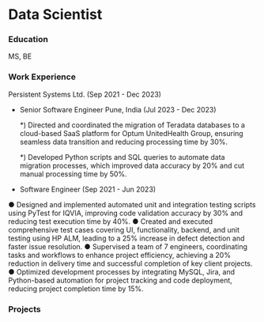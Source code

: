 # Data Scientist

### Education
MS, BE

### Work Experience

Persistent Systems Ltd. (Sep 2021 - Dec 2023) 

- Senior Software Engineer Pune, India (Jul 2023 - Dec 2023)
  
   *) Directed and coordinated the migration of Teradata databases to a cloud-based SaaS platform for Optum UnitedHealth Group, ensuring seamless data transition and reducing processing time by 30%.
  
   *) Developed Python scripts and SQL queries to automate data migration processes, which improved data accuracy by 20% and cut manual processing time by 50%.

- Software Engineer (Sep 2021 - Jun 2023)
  
 ● Designed and implemented automated unit and integration testing scripts using PyTest for IQVIA, improving code validation accuracy by 30% and reducing test execution time by 40%.
 ● Created and executed comprehensive test cases covering UI, functionality, backend, and unit testing using HP ALM, leading to a 25% increase in defect detection and faster issue resolution.
 ● Supervised a team of 7 engineers, coordinating tasks and workflows to enhance project efficiency, achieving a 20% reduction in delivery time and successful completion of key client projects.
 ● Optimized development processes by integrating MySQL, Jira, and Python-based automation for project tracking and code deployment, reducing project completion time by 15%.

### Projects


